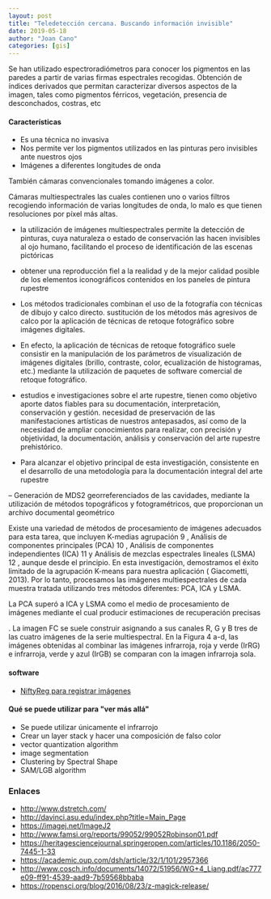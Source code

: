 ```yaml
---
layout: post
title: "Teledetección cercana. Buscando información invisible"
date: 2019-05-18
author: "Joan Cano"
categories: [gis]
---
```



Se han utilizado espectroradiómetros para conocer los pigmentos en las paredes a partir de varias firmas espectrales recogidas.
Obtención de índices derivados que permitan caracterizar diversos aspectos de la imagen, tales como pigmentos férricos, vegetación, presencia de desconchados, costras, etc

#### Características

+ Es una técnica no invasiva
+ Nos permite ver los pigmentos utilizados en las pinturas pero invisibles ante nuestros ojos
+ Imágenes a diferentes longitudes de onda

También cámaras convencionales tomando imágenes a color.

Cámaras multiespectrales las cuales contienen uno o varios filtros recogiendo información de varias longitudes de onda, lo malo es que tienen resoluciones por píxel más altas.



+  la utilización de imágenes multiespectrales permite
la detección de pinturas, cuya naturaleza o estado de conservación las hacen invisibles al ojo
humano, facilitando el proceso de identificación de las escenas pictóricas

+ obtener una reproducción fiel a la realidad y de la mejor calidad posible de los elementos iconográficos contenidos en los paneles de pintura rupestre

+ Los métodos tradicionales combinan el uso de la fotografía con técnicas de dibujo y calco directo.  sustitución de los métodos más agresivos de calco por la aplicación de técnicas de retoque fotográfico sobre imágenes digitales.

+  En efecto, la aplicación de técnicas de retoque fotográfico suele consistir en la manipulación de los parámetros de visualización de imágenes digitales (brillo, contraste, color, ecualización de histogramas, etc.) mediante la utilización de paquetes de software comercial de retoque fotográfico.

+ estudios e investigaciones sobre el arte rupestre, tienen como objetivo aporte datos fiables para su documentación, interpretación,
conservación y gestión.  necesidad de preservación de las manifestaciones artísticas de nuestros antepasados, así como de la necesidad de ampliar conocimientos para realizar, con precisión y objetividad, la documentación, análisis y conservación del arte rupestre prehistórico.  

+ Para alcanzar el objetivo principal de esta investigación, consistente en el desarrollo de una metodología para la documentación integral del arte rupestre  

– Generación de MDS2
 georreferenciados de las cavidades,
 mediante la utilización
 de métodos topográficos y fotogramétricos, que proporcionan un archivo documental
 geométrico

 Existe una variedad de métodos de procesamiento de imágenes adecuados para esta tarea, que incluyen K-medias agrupación 9 , Análisis de componentes principales (PCA) 10 , Análisis de componentes independientes (ICA) 11 y Análisis de mezclas espectrales lineales (LSMA) 12 , aunque desde el principio. En esta investigación, demostramos el éxito limitado de la agrupación K-means para nuestra aplicación ( Giacometti, 2013). Por lo tanto, procesamos las imágenes multiespectrales de cada muestra tratada utilizando tres métodos diferentes: PCA, ICA y LSMA.

 La PCA superó a ICA y LSMA como el medio de procesamiento de imágenes mediante el cual producir estimaciones de recuperación precisas

. La imagen FC se suele construir asignando a sus canales R, G y B tres de las cuatro imágenes de la serie multiespectral. En la Figura  4 a-d, las imágenes obtenidas al combinar las imágenes infrarroja, roja y verde (IrRG) e infrarroja, verde y azul (IrGB) se comparan con la imagen infrarroja sola.

#### software

 + [NiftyReg para registrar imágenes](https://sourceforge.net/projects/niftyreg/)



#### Qué se puede utilizar para "ver más allá"

+ Se puede utilizar únicamente el infrarrojo
+ Crear un layer stack y hacer una composición de falso color
+ vector quantization algorithm
+ image segmentation
+ Clustering by Spectral Shape
+ SAM/LGB algorithm

### Enlaces

+ http://www.dstretch.com/
+ http://davinci.asu.edu/index.php?title=Main_Page
+ https://imagej.net/ImageJ2
+ http://www.famsi.org/reports/99052/99052Robinson01.pdf
+ https://heritagesciencejournal.springeropen.com/articles/10.1186/2050-7445-1-33
+ https://academic.oup.com/dsh/article/32/1/101/2957366
+ http://www.cosch.info/documents/14072/51956/WG+4_Liang.pdf/ac777e09-ff91-4539-aad9-7b59568bbaba
+ https://ropensci.org/blog/2016/08/23/z-magick-release/
